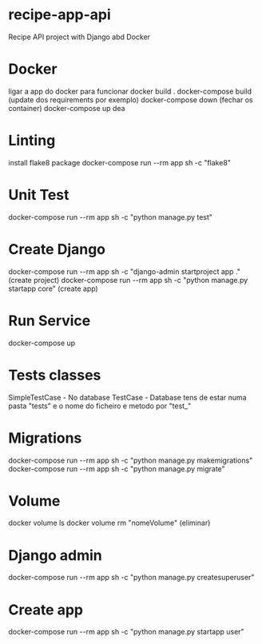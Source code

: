 # recipe-app-api
 Recipe API project with Django abd Docker

# Docker
ligar a app do docker para funcionar
docker build .
docker-compose build (update dos requirements por exemplo)
docker-compose down (fechar os container)
docker-compose up
dea
# Linting
install flake8 package
docker-compose run --rm app sh -c "flake8"

# Unit Test
docker-compose run --rm app sh -c "python manage.py test"

# Create Django
docker-compose run --rm app sh -c "django-admin startproject app ." (create project)
docker-compose run --rm app sh -c "python manage.py startapp core" (create app)

# Run Service
docker-compose up

# Tests classes
SimpleTestCase - No database
TestCase - Database
tens de estar numa pasta "tests" e o nome do ficheiro e metodo por "test_"

# Migrations 
docker-compose run --rm app sh -c "python manage.py makemigrations"
docker-compose run --rm app sh -c "python manage.py migrate"

# Volume
docker volume ls
docker volume rm "nomeVolume" (eliminar)

# Django admin
docker-compose run --rm app sh -c "python manage.py createsuperuser"

# Create app
docker-compose run --rm app sh -c "python manage.py startapp user"